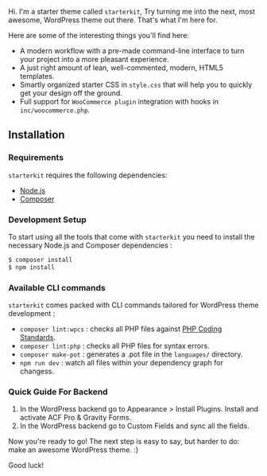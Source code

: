 Hi. I'm a starter theme called `starterkit`, Try turning me into the next, most awesome, WordPress theme out there. That's what I'm here for.

Here are some of the interesting things you'll find here:

* A modern workflow with a pre-made command-line interface to turn your project into a more pleasant experience.
* A just right amount of lean, well-commented, modern, HTML5 templates.
* Smartly organized starter CSS in `style.css` that will help you to quickly get your design off the ground.
* Full support for `WooCommerce plugin` integration with hooks in `inc/woocommerce.php`.

Installation
---------------

### Requirements

`starterkit` requires the following dependencies:

- [Node.js](https://nodejs.org/)
- [Composer](https://getcomposer.org/)


### Development Setup

To start using all the tools that come with `starterkit`  you need to install the necessary Node.js and Composer dependencies :

```sh
$ composer install
$ npm install
```

### Available CLI commands

`starterkit` comes packed with CLI commands tailored for WordPress theme development :

- `composer lint:wpcs` : checks all PHP files against [PHP Coding Standards](https://developer.wordpress.org/coding-standards/wordpress-coding-standards/php/).
- `composer lint:php` : checks all PHP files for syntax errors.
- `composer make-pot` : generates a .pot file in the `languages/` directory.
- `npm run dev` :  watch all files within your dependency graph for changess.

### Quick Guide For Backend

1. In the WordPress backend go to Appearance > Install Plugins. Install and activate ACF Pro & Gravity Forms.
2. In the WordPress backend go to Custom Fields and sync all the fields.

Now you're ready to go! The next step is easy to say, but harder to do: make an awesome WordPress theme. :)

Good luck!
